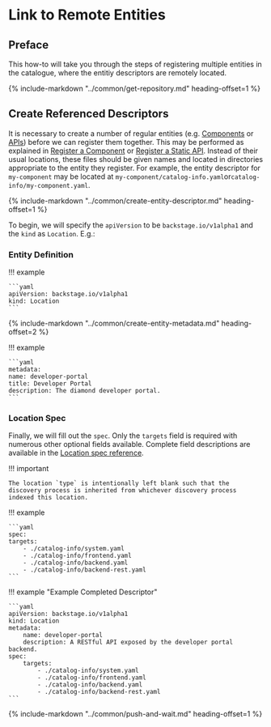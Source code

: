 # Link to Remote Entities

## Preface

This how-to will take you through the steps of registering multiple entities in the catalogue, where the entitiy descriptors are remotely located.

{%
  include-markdown "../common/get-repository.md"
  heading-offset=1
%}

## Create Referenced Descriptors

It is necessary to create a number of regular entities (e.g. [Components](../explanations/component.md) or [APIs](../explanations/api.md)) before we can register them together. This may be performed as explained in [Register a Component](register-a-component.md) or [Register a Static API](register-a-static-api.md). Instead of their usual locations, these files should be given names and located in directories appropriate to the entity they register. For example, the entity descriptor for `my-component` may be located at `my-component/catalog-info.yaml`or`catalog-info/my-component.yaml`.

{%
  include-markdown "../common/create-entity-descriptor.md"
  heading-offset=1
%}

To begin, we will specify the `apiVersion` to be `backstage.io/v1alpha1` and the `kind` as `Location`. E.g.:

### Entity Definition

!!! example

    ```yaml
    apiVersion: backstage.io/v1alpha1
    kind: Location
    ```

{%
  include-markdown "../common/create-entity-metadata.md"
  heading-offset=2
%}

!!! example

    ```yaml
    metadata:
    name: developer-portal
    title: Developer Portal
    description: The diamond developer portal.
    ```

### Location Spec

Finally, we will fill out the `spec`. Only the `targets` field is required with numerous other optional fields available. Complete field descriptions are available in the [Location spec reference](../references/location-spec.md).

!!! important

    The location `type` is intentionally left blank such that the discovery process is inherited from whichever discovery process indexed this location.

!!! example

    ```yaml
    spec:
    targets:
        - ./catalog-info/system.yaml
        - ./catalog-info/frontend.yaml
        - ./catalog-info/backend.yaml
        - ./catalog-info/backend-rest.yaml
    ```

!!! example "Example Completed Descriptor"

    ```yaml
    apiVersion: backstage.io/v1alpha1
    kind: Location
    metadata:
        name: developer-portal
        description: A RESTful API exposed by the developer portal backend.
    spec:
        targets:
            - ./catalog-info/system.yaml
            - ./catalog-info/frontend.yaml
            - ./catalog-info/backend.yaml
            - ./catalog-info/backend-rest.yaml
    ```

{%
  include-markdown "../common/push-and-wait.md"
  heading-offset=1
%}
